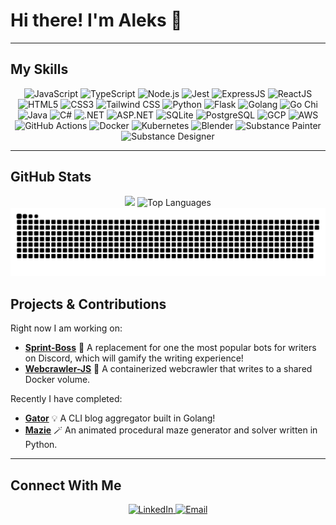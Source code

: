# Hi there! I'm **Aleks** 👋  

---

## My Skills

<div align="center">
  <img src="https://img.shields.io/badge/JavaScript-F7DF1E?style=for-the-badge&logo=javascript&logoColor=000" alt="JavaScript"> 
  <img src="https://img.shields.io/badge/TypeScript-3178C6?style=for-the-badge&logo=typescript&logoColor=fff" alt="TypeScript">
  <img src="https://img.shields.io/badge/Node.js-339933?style=for-the-badge&logo=nodedotjs&logoColor=fff" alt="Node.js"> 
  <img src="https://img.shields.io/badge/jest-%23C21325?style=for-the-badge&logo=jest&logoColor=white" alt="Jest">
  <img src="https://img.shields.io/badge/ExpressJS-404D59?style=for-the-badge&logo=express&logoColor=fff" alt="ExpressJS">
  <img src="https://img.shields.io/badge/ReactJS-61DAFB?style=for-the-badge&logo=react&logoColor=000" alt="ReactJS"> 
  <img src="https://img.shields.io/badge/HTML5-E34F26?style=for-the-badge&logo=html5&logoColor=fff" alt="HTML5"> 
  <img src="https://img.shields.io/badge/CSS3-1572B6?style=for-the-badge&logo=css3&logoColor=fff" alt="CSS3">
  <img src="https://img.shields.io/badge/Tailwind_CSS-38B2AC?style=for-the-badge&logo=tailwind-css&logoColor=white" alt="Tailwind CSS">
  <img src="https://img.shields.io/badge/Python-3776AB?style=for-the-badge&logo=python&logoColor=fff" alt="Python"> 
  <img src="https://img.shields.io/badge/Flask-000?style=for-the-badge&logo=flask&logoColor=white" alt="Flask">
  <img src="https://img.shields.io/badge/Golang-00ADD8?style=for-the-badge&logo=go&logoColor=fff" alt="Golang"> 
  <img src="https://img.shields.io/badge/Go%20Chi-5A0FC8?style=for-the-badge&logo=go&logoColor=fff" alt="Go Chi"> 
  <img src="https://img.shields.io/badge/Java-ED8B00?style=for-the-badge&logo=java&logoColor=white" alt="Java"> 
  <img src="https://img.shields.io/badge/C%23-239120?style=for-the-badge&logo=c-sharp&logoColor=white" alt="C#"> 
  <img src="https://img.shields.io/badge/.NET-512BD4?style=for-the-badge&logo=.net&logoColor=white" alt=".NET">  
  <img src="https://img.shields.io/badge/ASP.NET-512BD4?style=for-the-badge&logo=asp.net&logoColor=white" alt="ASP.NET">
  <img src="https://img.shields.io/badge/SQLite-07405E?style=for-the-badge&logo=sqlite&logoColor=white" alt="SQLite">
  <img src="https://img.shields.io/badge/PostgreSQL-336791?style=for-the-badge&logo=postgresql&logoColor=fff" alt="PostgreSQL">
  <img src="https://img.shields.io/badge/GCP-4285F4?style=for-the-badge&logo=google-cloud&logoColor=fff" alt="GCP">
  <img src="https://img.shields.io/badge/AWS-232F3E?style=for-the-badge&logo=amazon-aws&logoColor=fff" alt="AWS">
  <img src="https://img.shields.io/badge/GitHub_Actions-2088FF?style=for-the-badge&logo=github-actions&logoColor=fff" alt="GitHub Actions">
  <img src="https://img.shields.io/badge/Docker-2496ED?style=for-the-badge&logo=docker&logoColor=fff" alt="Docker">
  <img src="https://img.shields.io/badge/Kubernetes-326CE5?style=for-the-badge&logo=kubernetes&logoColor=fff" alt="Kubernetes">
  <img src="https://img.shields.io/badge/Blender-F5792A?style=for-the-badge&logo=blender&logoColor=fff" alt="Blender">
  <img src="https://img.shields.io/badge/Substance_Painter-231F20?style=for-the-badge&logo=substance-painter&logoColor=fff" alt="Substance Painter">
  <img src="https://img.shields.io/badge/Substance_Designer-231F20?style=for-the-badge&logo=substance-designer&logoColor=fff" alt="Substance Designer">
</div>

---

## GitHub Stats
<!--
<div align="center">
  <img src="https://github-readme-stats.vercel.app/api?username=AleksZieba&theme=tokyonight&show_icons=true" alt="GitHub Stats" />
</div>
--> 
<div align="center">
  <img height='250em' src="https://awesome-github-stats.azurewebsites.net/user-stats/AleksZieba?cardType=github&theme=tokyonight&preferLogin=false" /> 
  <img height='250em'src="https://github-readme-stats.vercel.app/api/top-langs/?username=AleksZieba&layout=compact&theme=tokyonight&langs_count=12" alt="Top Languages" />
</div> 
<!--
<div align="center">
  <img src="https://github-readme-streak-stats.herokuapp.com/?user=AleksZieba&theme=tokyonight" alt="GitHub Streak Stats" />
</div> 
<div align="center">
  <img src="https://github-contributions.vercel.app/api?username=AleksZieba&theme=tokyonight" alt="GitHub Contributions" />
</div>
-->
<picture>
  <source media="(prefers-color-scheme: dark)" srcset="https://raw.githubusercontent.com/AleksZieba/AleksZieba/output/github-snake-dark.svg" />
  <source media="(prefers-color-scheme: light)" srcset="https://raw.githubusercontent.com/AleksZieba/AleksZieba/output/github-snake.svg" />
  <img alt="github-snake" src="https://raw.githubusercontent.com/AleksZieba/AleksZieba/output/github-snake.svg" />
</picture>

## Projects & Contributions
Right now I am working on:

- [**Sprint-Boss**](https://github.com/AleksZieba/sprint-boss) 🚀
  A replacement for one the most popular bots for writers on Discord, which will gamify the writing experience!
- [**Webcrawler-JS**](https://github.com/AleksZieba/webcrawler-js) 🎨
  A containerized webcrawler that writes to a shared Docker volume. 
  
Recently I have completed: 

- [**Gator**](https://github.com/AleksZieba/gator) 💡
  A CLI blog aggregator built in Golang!
- [**Mazie**](https://github.com/AleksZieba/mazie) 🪄
  An animated procedural maze generator and solver written in Python.

---

## Connect With Me

<div align="center">
  <a href="https://www.linkedin.com/in/aleks-zieba" target="_blank">
    <img src="https://img.shields.io/badge/LinkedIn-0A66C2?style=for-the-badge&logo=linkedin&logoColor=fff" alt="LinkedIn">
  </a>
  <a href="mailto:aleks@alekszieba.com">
    <img src="https://img.shields.io/badge/Email-D14836?style=for-the-badge&logo=gmail&logoColor=fff" alt="Email">
  </a>
</div>
